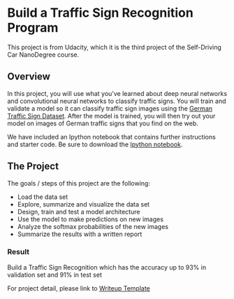 # Build a Traffic Sign Recognition Program
This project is from Udacity, which it is the third project of the Self-Driving Car NanoDegree course.

Overview
---
In this project, you will use what you've learned about deep neural networks and convolutional neural networks to classify traffic signs. You will train and validate a model so it can classify traffic sign images using the [German Traffic Sign Dataset](http://benchmark.ini.rub.de/?section=gtsrb&subsection=dataset). After the model is trained, you will then try out your model on images of German traffic signs that you find on the web.

We have included an Ipython notebook that contains further instructions 
and starter code. Be sure to download the [Ipython notebook](https://github.com/udacity/CarND-Traffic-Sign-Classifier-Project/blob/master/Traffic_Sign_Classifier.ipynb). 

The Project
---
The goals / steps of this project are the following:
* Load the data set
* Explore, summarize and visualize the data set
* Design, train and test a model architecture
* Use the model to make predictions on new images
* Analyze the softmax probabilities of the new images
* Summarize the results with a written report

### Result
Build a Traffic Sign Recognition which has the accuracy up to 93% in validation set and 91% in test set

For project detail, please link to [Writeup Template](https://github.com/kevinkkk08/Udacity_self-driving-car-nanodegree/blob/master/Project3_Traffic-Sign-Classifier/writeup_template.md)
